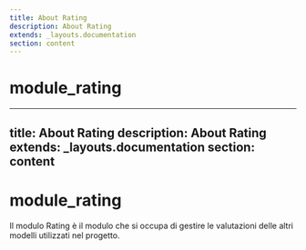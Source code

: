 ```yaml
---
title: About Rating
description: About Rating
extends: _layouts.documentation
section: content
---
```


# module_rating

---
title: About Rating
description: About Rating
extends: _layouts.documentation
section: content
---

# module_rating

Il modulo Rating è il modulo che si occupa di gestire le valutazioni delle altri modelli utilizzati nel progetto.